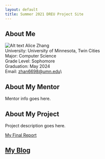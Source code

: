 ```yaml
---
layout: default
title: Summer 2021 DREU Project Site
---
```


<!--* TOC-->
<!--{:toc}-->

## About Me
![Alt text](https://assets.digitalocean.com/articles/alligator/boo.svg "a title")
Alice Zhang\
University: University of Minnesota, Twin Cities\
Major: Computer Science\
Grade Level: Sophomore\
Graduation: May 2024\
Email: zhan6698@umn.edu\


## About My Mentor

Mentor info goes here.

## About My Project

Project description goes here.

[My Final Report](files/finalreport.pdf)

## [My Blog](blog.html)

<!--[My Blog](blog.html)-->
